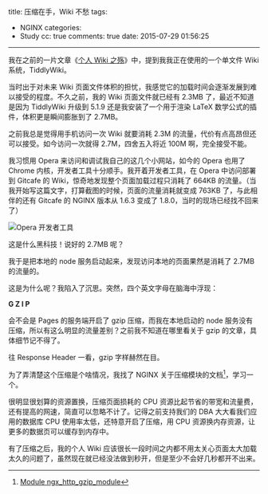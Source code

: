 title: 压缩在手，Wiki 不愁
tags:
  - NGINX
categories:
  - Study
cc: true
comments: true
date: 2015-07-29 01:56:25
---


我在之前的一片文章《[个人 Wiki 之殇][1]》中，提到我我正在使用的一个单文件 Wiki 系统，TiddlyWiki。

当时出于对未来 Wiki 页面文件体积的担忧，我感觉它的加载时间会逐渐发展到难以接受的程度。不久之前，我的 Wiki 页面文件就已经有 2.3MB 了，最近不知道是因为 TiddlyWiki 升级到 5.1.9 还是我安装了一个用于渲染 LaTeX 数学公式的插件，体积更是瞬间膨胀到了 2.7MB。

<!-- more -->

之前我总是觉得用手机访问一次 Wiki 就要消耗 2.3M 的流量，代价有点高昂但还可以接受。如今访问一次就得 2.7M，四舍五入将近 100M 啊，完全接受不能。

我习惯用 Opera 来访问和调试我自己的这几个小网站，如今的 Opera 也用了 Chrome 内核，开发者工具十分顺手。我开着开发者工具，在 Opera 中访问部署到 Gitcafe 的 Wiki，惊奇地发现整个页面加载过程只消耗了 664KB 的流量。（当我开始写这篇文字，打算截图的时候，页面的流量消耗就变成 763KB 了，与此相伴的还有 Gitcafe 的 NGINX 版本从 1.6.3 变成了 1.8.0，当时的现场已经找不回来了）

![Opera 开发者工具](http://ww2.sinaimg.cn/large/e724cbefgw1euizo5rnp2j20ht07lwfp.jpg)

这是什么黑科技！说好的 2.7MB 呢？

我于是把本地的 node 服务启动起来，发现访问本地的页面果然是消耗了 2.7MB 的流量的。

这是为什么呢？我陷入了沉思。突然，四个英文字母在脑海中浮现：

**G Z I P**

会不会是 Pages 的服务端开启了 gzip 压缩，而我在本地启动的 node 服务没有压缩，所以有这么明显的流量差别？之前我不知道在哪里看关于 gzip 的文章，具体细节记不得了。

往 Response Header 一看，gzip 字样赫然在目。

为了弄清楚这个压缩是个啥情况，我找了 NGINX 关于压缩模块的文档[^1]，学习一个。

[^1]: [Module ngx_http_gzip_module][2]

很明显很划算的资源置换，压缩页面损耗的 CPU 资源比起节省的带宽和流量费，还有提高的网速，简直可以忽略不计了。记得之前支持我们的 DBA 大大看我们应用的数据库 CPU 使用率太低，还特意开启了压缩，用 CPU 资源换内存资源，让更多的数据页可以缓存到内存中。

有了压缩之后，我的个人 Wiki 应该很长一段时间之内都不用太关心页面太大加载太久的问题了，虽然现在就已经没法做到秒开，但是至少不会好几秒都开不出来。


[1]: http://blog.jamespan.me/2015/06/30/personal-wiki-sucks/
[2]: http://NGINX.org/en/docs/http/ngx_http_gzip_module.html

